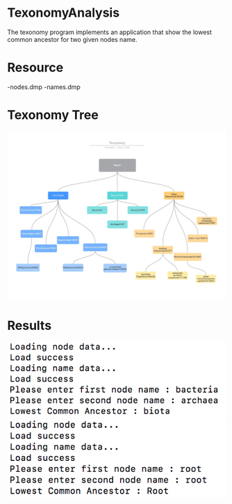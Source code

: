 # TexonomyAnalysis
 The texonomy program implements an application that show the lowest common ancestor for two given nodes name.
 
 # Resource 
 -nodes.dmp
 -names.dmp
 
 # Texonomy Tree
 ![](docs/TexonomyTree.jpeg)
 
 # Results
 ![](docs/res1.png)
 ![](docs/res2.png)
   